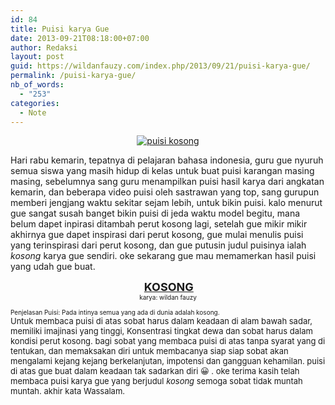```yaml
---
id: 84
title: Puisi karya Gue
date: 2013-09-21T08:18:00+07:00
author: Redaksi
layout: post
guid: https://wildanfauzy.com/index.php/2013/09/21/puisi-karya-gue/
permalink: /puisi-karya-gue/
nb_of_words:
  - "253"
categories:
  - Note
---
```

<div dir="ltr" style="text-align:left;">
  </p> 
  
  <div style="clear:both;text-align:center;">
    <a href="https://wildanposts.files.wordpress.com/2013/09/3cc93-b0b2-ice.jpg?w=768"><img alt="puisi kosong" border="0" src="https://wildanposts.files.wordpress.com/2013/09/3cc93-b0b2-ice.jpg?w=768" title="Puisi kosong" data-recalc-dims="1" /></a>
  </div>
  
  <p>
    Hari rabu kemarin, tepatnya di pelajaran bahasa indonesia, guru gue nyuruh semua siswa yang masih hidup di kelas untuk buat puisi karangan masing masing, sebelumnya sang guru menampilkan puisi hasil karya dari angkatan kemarin, dan beberapa video puisi oleh sastrawan yang top, sang gurupun memberi jengjang waktu sekitar sejam lebih, untuk bikin puisi. kalo menurut gue sangat susah banget bikin puisi di jeda waktu model begitu, mana belum dapet inpirasi ditambah perut kosong lagi, setelah gue mikir mikir akhirnya gue dapet inspirasi dari perut kosong, gue mulai menulis puisi yang terinspirasi dari perut kosong, dan gue putusin judul puisinya ialah <i>kosong</i> karya gue sendiri. oke sekarang gue mau memamerkan hasil puisi yang udah gue buat.
  </p>
  
  <div style="text-align:center;">
    <span style="font-size:large;"> <b><u>KOSONG</u><span style="font-size:x-small;"> </span></b></span>
  </div>
  
  <div style="text-align:center;">
    <span style="font-size:large;"><span style="font-size:x-small;">karya: wildan fauzy</span></span>
  </div>
  
  <div style="text-align:center;">
  </div>
  
  <div style="text-align:center;">
  </div>
  
  <div style="text-align:center;">
  </div>
  
  <div style="text-align:center;">
  </div>
  
  <div style="text-align:center;">
  </div>
  
  <div style="text-align:center;">
  </div>
  
  <div style="text-align:center;">
  </div>
  
  <div style="text-align:center;">
  </div>
  
  <div style="text-align:center;">
  </div>
  
  <div style="text-align:center;">
  </div>
  
  <div style="text-align:center;">
  </div>
  
  <div style="text-align:center;">
  </div>
  
  <div style="text-align:center;">
  </div>
  
  <div style="text-align:center;">
  </div>
  
  <div style="text-align:center;">
  </div>
  
  <div style="text-align:center;">
  </div>
  
  <div style="text-align:center;">
  </div>
  
  <div style="text-align:center;">
  </div>
  
  <div style="text-align:center;">
  </div>
  
  <div style="text-align:center;">
  </div>
  
  <div style="text-align:center;">
  </div>
  
  <div style="text-align:center;">
  </div>
  
  <div style="text-align:center;">
  </div>
  
  <div style="text-align:center;">
  </div>
  
  <div style="text-align:center;">
  </div>
  
  <div style="text-align:center;">
  </div>
  
  <div style="text-align:center;">
  </div>
  
  <div style="text-align:center;">
  </div>
  
  <div style="text-align:center;">
  </div>
  
  <div style="text-align:center;">
  </div>
  
  <div style="text-align:center;">
  </div>
  
  <div style="text-align:center;">
  </div>
  
  <div style="text-align:center;">
  </div>
  
  <div style="text-align:center;">
  </div>
  
  <div style="text-align:center;">
  </div>
  
  <div style="text-align:center;">
  </div>
  
  <div style="text-align:center;">
  </div>
  
  <div style="text-align:center;">
  </div>
  
  <div style="text-align:center;">
  </div>
  
  <div style="text-align:center;">
  </div>
  
  <div style="text-align:center;">
  </div>
  
  <div style="text-align:center;">
  </div>
  
  <div style="text-align:center;">
  </div>
  
  <div style="text-align:center;">
  </div>
  
  <div style="text-align:center;">
  </div>
  
  <div style="text-align:center;">
  </div>
  
  <div style="text-align:center;">
  </div>
  
  <div style="text-align:center;">
  </div>
  
  <div style="text-align:center;">
  </div>
  
  <div style="text-align:center;">
  </div>
  
  <div style="text-align:center;">
  </div>
  
  <div style="text-align:center;">
  </div>
  
  <div style="text-align:center;">
  </div>
  
  <div style="text-align:center;">
  </div>
  
  <div style="text-align:left;">
    <span style="font-size:x-small;"><br /></span>
  </div>
  
  <div style="text-align:left;">
    <span style="font-size:x-small;">Penjelasan Puisi: Pada intinya semua yang ada di dunia adalah kosong.</span>
  </div>
  
  <div style="text-align:left;">
  </div>
  
  <div style="text-align:left;">
    <span style="font-size:small;">Untuk membaca puisi di atas sobat harus dalam keadaan di alam bawah sadar, memiliki imajinasi yang tinggi, Konsentrasi tingkat dewa dan sobat harus dalam kondisi perut kosong. bagi sobat yang membaca puisi di atas tanpa syarat yang di tentukan, dan memaksakan diri untuk membacanya siap siap sobat akan mengalami kejang kejang berkelanjutan, impotensi dan gangguan kehamilan. puisi di atas gue buat dalam keadaan tak sadarkan diri 😀 . oke terima kasih telah membaca puisi karya gue yang berjudul <i>kosong </i>semoga sobat tidak muntah muntah. akhir kata Wassalam.</span>
  </div>
  
  <p>
    </div>